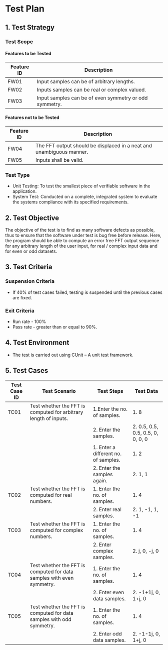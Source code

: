 # Test Plan


## 1. Test Strategy


### Test Scope


#### Features to be Tested

| Feature ID	                         |Description
|--------------------------------------|---------------------------------------------------------
| FW01	                               | Input samples can be of arbitrary lengths. 
| FW02	                               | Inputs samples can be real or complex valued.
| FW03	                               | Input samples can be of even symmetry or odd symmetry.


#### Features not to be Tested

| Feature ID	                         | Description
|--------------------------------------|---------------------------------------------------------
| FW04	                               | The FFT output should be displaced in a neat and unambiguous manner.
| FW05	                               | Inputs shall be valid.


### Test Type

* Unit Testing: To test the smallest piece of verifiable software in the application.
* System Test: Conducted on a complete, integrated system to evaluate the systems compliance with its specified requirements.


## 2. Test Objective

The objective of the test is to find as many software defects as possible, thus to ensure that the software under test is bug free before release. Here, the program should be able to compute an error free FFT output sequence for any arbitrary length of the user input, for real / complex input data and for even or odd datasets. 



## 3. Test Criteria

### Suspension Criteria

* If 40% of test cases failed, testing is suspended until the previous cases are fixed.

### Exit Criteria

* Run rate - 100%
* Pass rate - greater than or equal to 90%.


## 4. Test Environment

* The test is carried out using CUnit – A unit test framework.


## 5. Test Cases

| Test Case ID 	  | Test Scenario	                                                        | Test Steps	                                    | Test Data
|-----------------|-----------------------------------------------------------------------|-------------------------------------------------|------------------------------------
| TC01	          | Test whether the FFT is computed for arbitrary length of inputs.	    | 1.Enter the no. of samples.                     | 1. 8
|                 |                                                                       |  2. Enter the samples.                          | 2. 0.5, 0.5, 0.5, 0.5, 0, 0, 0, 0
|                 |                                                                       | 1. Enter a different no. of samples.	          | 1. 2
|                 |                                                                       | 2. Enter the samples again.                     | 2. 1, 1
| TC02	          | Test whether the FFT is computed for real numbers.	                  | 1. Enter the no. of samples.                    | 1. 4
|                 |                                                                       | 2. Enter real samples.	                        | 2. 1, -1, 1, -1
| TC03	          | Test whether the FFT is computed for complex numbers.	                | 1. Enter the no. of samples.                    | 1. 4
|                 |                                                                       | 2. Enter complex samples.	                      | 2. j, 0, -j, 0
| TC04	          | Test whether the FFT is computed for data samples with even symmetry.	| 1. Enter the no. of samples.                    | 1. 4
|                 |                                                                       | 2. Enter even data samples.                     | 2. -1+1j, 0, 1+j, 0
| TC05	          | Test whether the FFT is computed for data samples with odd symmetry.	| 1. Enter the no. of samples.                    | 1. 4
|                 |                                                                       | 2. Enter odd data samples.                      | 2. -1-1j, 0, 1+j, 0


